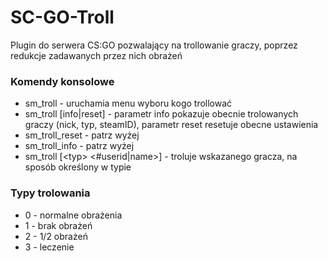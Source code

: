 # SC-GO-Troll
Plugin do serwera CS:GO pozwalający na trollowanie graczy, poprzez redukcje zadawanych przez nich obrażeń

### Komendy konsolowe
  * sm_troll 	- uruchamia menu wyboru kogo trollować
  * sm_troll [info|reset]	- parametr info pokazuje obecnie trolowanych graczy (nick, typ, steamID), parametr reset resetuje obecne ustawienia
  * sm_troll_reset 	- patrz wyżej
  * sm_troll_info 	- patrz wyżej
  * sm_troll [\<typ> <#userid|name>]	- troluje wskazanego gracza, na sposób określony w typie
### Typy trolowania
  * 0 -	normalne obrażenia
  * 1 -	brak obrażeń
  * 2 -	1/2 obrażeń
  * 3 -	leczenie
